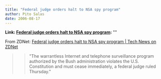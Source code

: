 ```yaml
---
title: "Federal judge orders halt to NSA spy program"
author: Pito Salas
date: 2006-08-17
---
```


**Link: [Federal judge orders halt to NSA spy program](None):** ""

From ZDNet: [Federal judge orders halt to NSA spy program | Tech News on
ZDNet](<http://news.zdnet.com/2100-1035_22-6106772.html?tag=nl.e589> "Federal
judge orders halt to NSA spy program | Tech News on ZDNet")

>>

>> "The warrantless Internet and telephone surveillance program authorized by
the Bush administration violates the U.S. Constitution and must cease
immediately, a federal judge ruled Thursday."


